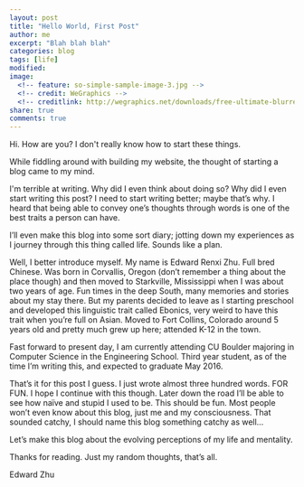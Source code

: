 ```yaml
---
layout: post
title: "Hello World, First Post"
author: me
excerpt: "Blah blah blah"
categories: blog
tags: [life]
modified:
image:
  <!-- feature: so-simple-sample-image-3.jpg -->
  <!-- credit: WeGraphics -->
  <!-- creditlink: http://wegraphics.net/downloads/free-ultimate-blurred-background-pack/ -->
share: true
comments: true
---
```


Hi. How are you? I don't really know how to start these things. 

While fiddling around with building my website, the thought of starting a blog came to my mind.

I'm terrible at writing. Why did I even think about doing so? Why did I even start writing this post? I need to start writing better; maybe that’s why. I heard that being able to convey one’s thoughts through words is one of the best traits a person can have. 

I’ll even make this blog into some sort diary; jotting down my experiences as I journey through this thing called life. Sounds like a plan. 

Well, I better introduce myself. My name is Edward Renxi Zhu. Full bred Chinese. Was born in Corvallis, Oregon (don’t remember a thing about the place though) and then moved to Starkville, Mississippi when I was about two years of age. Fun times in the deep South, many memories and stories about my stay there. But my parents decided to leave as I starting preschool and developed this linguistic trait called Ebonics, very weird to have this trait when you’re full on Asian. Moved to Fort Collins, Colorado around 5 years old and pretty much grew up here; attended K-12 in the town. 

Fast forward to present day, I am currently attending CU Boulder majoring in Computer Science in the Engineering School. Third year student, as of the time I’m writing this, and expected to graduate May 2016. 

That’s it for this post I guess. I just wrote almost three hundred words. FOR FUN.  I hope I continue with this though. Later down the road I’ll be able to see how naïve and stupid I used to be. This should be fun.  Most people won’t even know about this blog, just me and my consciousness. That sounded catchy, I should name this blog something catchy as well…

Let’s make this blog about the evolving perceptions of my life and mentality.

Thanks for reading. Just my random thoughts, that’s all. 

Edward Zhu